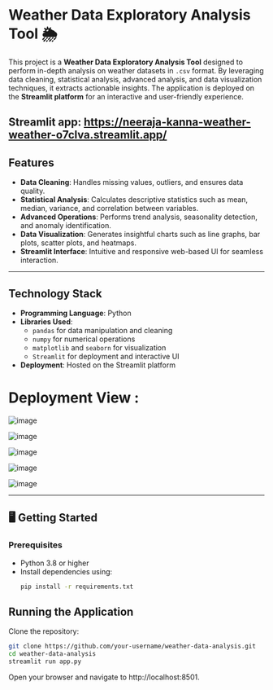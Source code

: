 # Weather Data Exploratory Analysis Tool 🌦️

This project is a **Weather Data Exploratory Analysis Tool** designed to perform in-depth analysis on weather datasets in `.csv` format. By leveraging data cleaning, statistical analysis, advanced analysis, and data visualization techniques, it extracts actionable insights. The application is deployed on the **Streamlit platform** for an interactive and user-friendly experience.

## Streamlit app: https://neeraja-kanna-weather-weather-o7clva.streamlit.app/

##  Features
- **Data Cleaning**: Handles missing values, outliers, and ensures data quality.
- **Statistical Analysis**: Calculates descriptive statistics such as mean, median, variance, and correlation between variables.
- **Advanced Operations**: Performs trend analysis, seasonality detection, and anomaly identification.
- **Data Visualization**: Generates insightful charts such as line graphs, bar plots, scatter plots, and heatmaps.
- **Streamlit Interface**: Intuitive and responsive web-based UI for seamless interaction.

---

##  Technology Stack
- **Programming Language**: Python
- **Libraries Used**:
  - `pandas` for data manipulation and cleaning
  - `numpy` for numerical operations
  - `matplotlib` and `seaborn` for visualization
  - `Streamlit` for deployment and interactive UI
- **Deployment**: Hosted on the Streamlit platform

# Deployment View :
![image](https://github.com/user-attachments/assets/ff50cff8-f57f-4680-b24e-74f8a727384b)


![image](https://github.com/user-attachments/assets/7e077c9d-5993-4f30-b291-534cb03ebec6)


![image](https://github.com/user-attachments/assets/17c81f1f-4b89-4471-b63c-1e802801bc7b)


![image](https://github.com/user-attachments/assets/d87e4c84-20d0-4c8e-8792-5de21ec32fcc)


![image](https://github.com/user-attachments/assets/cdfe4bb1-ca99-46fb-8a02-af1dbad724b6)

---

## 🖥️ Getting Started
### Prerequisites
- Python 3.8 or higher
- Install dependencies using:
  ```bash
  pip install -r requirements.txt


## Running the Application
Clone the repository:
```bash
git clone https://github.com/your-username/weather-data-analysis.git
cd weather-data-analysis
streamlit run app.py
```
Open your browser and navigate to http://localhost:8501.
